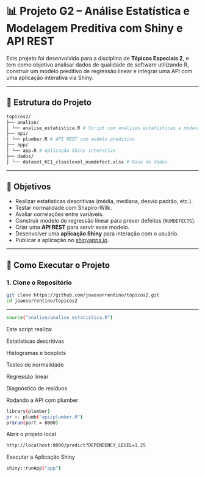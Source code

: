 # 📊 Projeto G2 – Análise Estatística e Modelagem Preditiva com Shiny e API REST

Este projeto foi desenvolvido para a disciplina de **Tópicos Especiais 2**, e tem como objetivo analisar dados de qualidade de software utilizando R, construir um modelo preditivo de regressão linear e integrar uma API com uma aplicação interativa via Shiny.

---

## 📁 Estrutura do Projeto
```bash
topicos2/
├── analise/
│ └── analise_estatistica.R # Script com análises estatísticas e modelo
├── api/
│ └── plumber.R # API REST com modelo preditivo
├── app/
│ └── app.R # Aplicação Shiny interativa
├── dados/
│ └── dataset_KC1_classlevel_numdefect.xlsx # Base de dados
``````


---

## 📌 Objetivos

- Realizar estatísticas descritivas (média, mediana, desvio padrão, etc.).
- Testar normalidade com Shapiro-Wilk.
- Avaliar correlações entre variáveis.
- Construir modelo de regressão linear para prever defeitos (`NUMDEFECTS`).
- Criar uma **API REST** para servir esse modelo.
- Desenvolver uma **aplicação Shiny** para interação com o usuário.
- Publicar a aplicação no [shinyapps.io](https://www.shinyapps.io).

---

## 🔧 Como Executar o Projeto

### 1. Clone o Repositório

```bash
git clone https://github.com/joaosorrentino/topicos2.git
cd joaosorrentino/topicos2
``````
---
```bash
source("analise/analise_estatistica.R")
``````
Este script realiza:

Estatísticas descritivas

Histogramas e boxplots

Testes de normalidade

Regressão linear

Diagnóstico de resíduos

Rodando a API com plumber

```bash
library(plumber)
pr <- plumb("api/plumber.R")
pr$run(port = 8000)
``````
Abrir o projeto local 
```bash
http://localhost:8000/predict?DEPENDENCY_LEVEL=1.25
``````
Executar a Aplicação Shiny
```bash
shiny::runApp("app")
``````

